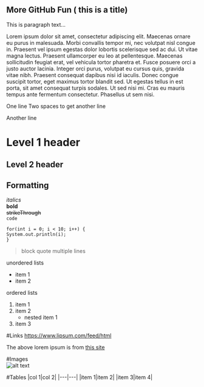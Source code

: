 More GitHub Fun ( this is a title)
----------------------------------
This is paragraph text...

Lorem ipsum dolor sit amet, consectetur adipiscing elit. Maecenas ornare eu purus in malesuada. Morbi convallis tempor mi, nec volutpat nisl congue in. Praesent vel ipsum egestas dolor lobortis scelerisque sed ac dui. Ut vitae magna lectus. Praesent ullamcorper eu leo at pellentesque. Maecenas sollicitudin feugiat erat, vel vehicula tortor pharetra et. Fusce posuere orci a justo auctor lacinia. Integer orci purus, volutpat eu cursus quis, gravida vitae nibh. Praesent consequat dapibus nisi id iaculis. Donec congue suscipit tortor, eget maximus tortor blandit sed. Ut egestas tellus in est porta, sit amet consequat turpis sodales. Ut sed nisi mi. Cras eu mauris tempus ante fermentum consectetur. Phasellus ut sem nisi.

One line
Two spaces to get another line   
  
Another line


# Level 1 header 
## Level 2 header 

## Formatting
_italics_  
**bold**  
~~strikeThrough~~  
`code`  

```
for(int i = 0; i < 10; i++) {
System.out.println(i);
}
```

>block quote
>multiple lines

unordered lists 
* item 1
* item 2

ordered lists
1. item 1
1. item 2
    * nested item 1
1. item 3


#Links
https://www.lipsum.com/feed/html

The above lorem ipsum is from [this site](https://www.lipsum.com/feed/html)  

#Images  
![alt text](https://s3.amazonaws.com/cdn-origin-etr.akc.org/wp-content/uploads/2017/11/21010129/Bulldog-Slide-02.jpg)  


#Tables
|col 1|col 2|
|---|---|
|item 1|item 2|
|item 3|item 4| 

